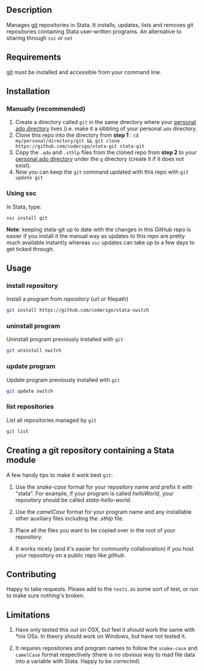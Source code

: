 ## Description
Manages [git](http://git-scm.org) repositories in Stata. It installs, updates, lists and removes git repositories containing Stata user-written programs. An alternative to sharing through `ssc` or `net`

## Requirements
[git](http://git-scm.org) must be installed and accessible from your command line.

## Installation

### Manually (recommended)

1. Create a directory called `git` in the same directory where your [personal ado directory](http://www.stata.com/support/faqs/programming/personal-ado-directory/) lives (i.e. make it a sibbling of your personal `ado` directory.
2. Clone this repo into the directory from **step 1** : `cd my/personal/directory/git && git clone https://github.com/coderigo/stata-git stata-git`
3. Copy the `.ado` and `.sthlp` files from the cloned repo from **step 2** to your [personal ado directory](http://www.stata.com/support/faqs/programming/personal-ado-directory/) under the `g` directory (create it if it does not exist).
4. Now you can keep the `git` command updated with this repo with `git update git`

### Using ssc
In Stata, type:

`ssc install git`

**Note**: keeping stata-git up to date with the changes in this GitHub repo is easier if you install it the manual way as updates to this repo are pretty much available instantly whereas `ssc` updates can take up to a few days to get ticked through.

## Usage

### install repository
Install a program from _repository_ (url or filepath)

```bash
git install https://github.com/coderigo/stata-switch
```

### uninstall program 
Uninstall program previously installed with `git`

```bash
git uninstall switch
```

### update program 
Update program previously installed with `git`

```bash
git update switch
```

### list repositories 
List all repositories managed by `git`

```bash
git list
```

## Creating a git repository containing a Stata module

A few handy tips to make it work best `git`:

1. Use the _snake-case_ format for your repository name and prefix it with "stata". For example, if your program is called _helloWorld_, your repository should be called _stata-hello-world_.

2. Use the _camelCase_ format for your program name and any installable other auxiliary files including the _.sthlp_ file.

3. Place all the files you want to be copied over in the root of your repository.

4. It works nicely (and it's easier for community collaboration) if you host your repository on a public repo like _github_.

## Contributing
Happy to take requests.
Please add to the `tests.do` some sort of test, or run to make sure nothing's broken.

## Limitations

1. Have only tested this out on OSX, but feel it _should_ work the same with *nix OSs. In theory should work on Windows, but have not tested it.

2. It requires repositories and program names to follow the `snake-case` and `camelCase` format respectively (there is no obvious way to read file data into a variable with Stata. Happy to be corrected)

